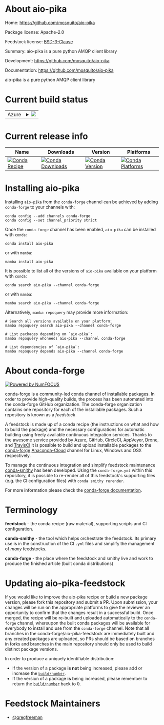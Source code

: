 About aio-pika
==============

Home: https://github.com/mosquito/aio-pika

Package license: Apache-2.0

Feedstock license: [BSD-3-Clause](https://github.com/conda-forge/aio-pika-feedstock/blob/main/LICENSE.txt)

Summary: aio-pika is a pure python AMQP client library

Development: https://github.com/mosquito/aio-pika

Documentation: https://github.com/mosquito/aio-pika

aio-pika is a pure python AMQP client library


Current build status
====================


<table>
    
  <tr>
    <td>Azure</td>
    <td>
      <details>
        <summary>
          <a href="https://dev.azure.com/conda-forge/feedstock-builds/_build/latest?definitionId=7107&branchName=main">
            <img src="https://dev.azure.com/conda-forge/feedstock-builds/_apis/build/status/aio-pika-feedstock?branchName=main">
          </a>
        </summary>
        <table>
          <thead><tr><th>Variant</th><th>Status</th></tr></thead>
          <tbody><tr>
              <td>linux_64_python3.10.____cpython</td>
              <td>
                <a href="https://dev.azure.com/conda-forge/feedstock-builds/_build/latest?definitionId=7107&branchName=main">
                  <img src="https://dev.azure.com/conda-forge/feedstock-builds/_apis/build/status/aio-pika-feedstock?branchName=main&jobName=linux&configuration=linux_64_python3.10.____cpython" alt="variant">
                </a>
              </td>
            </tr><tr>
              <td>linux_64_python3.11.____cpython</td>
              <td>
                <a href="https://dev.azure.com/conda-forge/feedstock-builds/_build/latest?definitionId=7107&branchName=main">
                  <img src="https://dev.azure.com/conda-forge/feedstock-builds/_apis/build/status/aio-pika-feedstock?branchName=main&jobName=linux&configuration=linux_64_python3.11.____cpython" alt="variant">
                </a>
              </td>
            </tr><tr>
              <td>linux_64_python3.8.____73_pypy</td>
              <td>
                <a href="https://dev.azure.com/conda-forge/feedstock-builds/_build/latest?definitionId=7107&branchName=main">
                  <img src="https://dev.azure.com/conda-forge/feedstock-builds/_apis/build/status/aio-pika-feedstock?branchName=main&jobName=linux&configuration=linux_64_python3.8.____73_pypy" alt="variant">
                </a>
              </td>
            </tr><tr>
              <td>linux_64_python3.8.____cpython</td>
              <td>
                <a href="https://dev.azure.com/conda-forge/feedstock-builds/_build/latest?definitionId=7107&branchName=main">
                  <img src="https://dev.azure.com/conda-forge/feedstock-builds/_apis/build/status/aio-pika-feedstock?branchName=main&jobName=linux&configuration=linux_64_python3.8.____cpython" alt="variant">
                </a>
              </td>
            </tr><tr>
              <td>linux_64_python3.9.____73_pypy</td>
              <td>
                <a href="https://dev.azure.com/conda-forge/feedstock-builds/_build/latest?definitionId=7107&branchName=main">
                  <img src="https://dev.azure.com/conda-forge/feedstock-builds/_apis/build/status/aio-pika-feedstock?branchName=main&jobName=linux&configuration=linux_64_python3.9.____73_pypy" alt="variant">
                </a>
              </td>
            </tr><tr>
              <td>linux_64_python3.9.____cpython</td>
              <td>
                <a href="https://dev.azure.com/conda-forge/feedstock-builds/_build/latest?definitionId=7107&branchName=main">
                  <img src="https://dev.azure.com/conda-forge/feedstock-builds/_apis/build/status/aio-pika-feedstock?branchName=main&jobName=linux&configuration=linux_64_python3.9.____cpython" alt="variant">
                </a>
              </td>
            </tr><tr>
              <td>osx_64_python3.10.____cpython</td>
              <td>
                <a href="https://dev.azure.com/conda-forge/feedstock-builds/_build/latest?definitionId=7107&branchName=main">
                  <img src="https://dev.azure.com/conda-forge/feedstock-builds/_apis/build/status/aio-pika-feedstock?branchName=main&jobName=osx&configuration=osx_64_python3.10.____cpython" alt="variant">
                </a>
              </td>
            </tr><tr>
              <td>osx_64_python3.11.____cpython</td>
              <td>
                <a href="https://dev.azure.com/conda-forge/feedstock-builds/_build/latest?definitionId=7107&branchName=main">
                  <img src="https://dev.azure.com/conda-forge/feedstock-builds/_apis/build/status/aio-pika-feedstock?branchName=main&jobName=osx&configuration=osx_64_python3.11.____cpython" alt="variant">
                </a>
              </td>
            </tr><tr>
              <td>osx_64_python3.8.____73_pypy</td>
              <td>
                <a href="https://dev.azure.com/conda-forge/feedstock-builds/_build/latest?definitionId=7107&branchName=main">
                  <img src="https://dev.azure.com/conda-forge/feedstock-builds/_apis/build/status/aio-pika-feedstock?branchName=main&jobName=osx&configuration=osx_64_python3.8.____73_pypy" alt="variant">
                </a>
              </td>
            </tr><tr>
              <td>osx_64_python3.8.____cpython</td>
              <td>
                <a href="https://dev.azure.com/conda-forge/feedstock-builds/_build/latest?definitionId=7107&branchName=main">
                  <img src="https://dev.azure.com/conda-forge/feedstock-builds/_apis/build/status/aio-pika-feedstock?branchName=main&jobName=osx&configuration=osx_64_python3.8.____cpython" alt="variant">
                </a>
              </td>
            </tr><tr>
              <td>osx_64_python3.9.____73_pypy</td>
              <td>
                <a href="https://dev.azure.com/conda-forge/feedstock-builds/_build/latest?definitionId=7107&branchName=main">
                  <img src="https://dev.azure.com/conda-forge/feedstock-builds/_apis/build/status/aio-pika-feedstock?branchName=main&jobName=osx&configuration=osx_64_python3.9.____73_pypy" alt="variant">
                </a>
              </td>
            </tr><tr>
              <td>osx_64_python3.9.____cpython</td>
              <td>
                <a href="https://dev.azure.com/conda-forge/feedstock-builds/_build/latest?definitionId=7107&branchName=main">
                  <img src="https://dev.azure.com/conda-forge/feedstock-builds/_apis/build/status/aio-pika-feedstock?branchName=main&jobName=osx&configuration=osx_64_python3.9.____cpython" alt="variant">
                </a>
              </td>
            </tr><tr>
              <td>win_64_python3.10.____cpython</td>
              <td>
                <a href="https://dev.azure.com/conda-forge/feedstock-builds/_build/latest?definitionId=7107&branchName=main">
                  <img src="https://dev.azure.com/conda-forge/feedstock-builds/_apis/build/status/aio-pika-feedstock?branchName=main&jobName=win&configuration=win_64_python3.10.____cpython" alt="variant">
                </a>
              </td>
            </tr><tr>
              <td>win_64_python3.11.____cpython</td>
              <td>
                <a href="https://dev.azure.com/conda-forge/feedstock-builds/_build/latest?definitionId=7107&branchName=main">
                  <img src="https://dev.azure.com/conda-forge/feedstock-builds/_apis/build/status/aio-pika-feedstock?branchName=main&jobName=win&configuration=win_64_python3.11.____cpython" alt="variant">
                </a>
              </td>
            </tr><tr>
              <td>win_64_python3.8.____73_pypy</td>
              <td>
                <a href="https://dev.azure.com/conda-forge/feedstock-builds/_build/latest?definitionId=7107&branchName=main">
                  <img src="https://dev.azure.com/conda-forge/feedstock-builds/_apis/build/status/aio-pika-feedstock?branchName=main&jobName=win&configuration=win_64_python3.8.____73_pypy" alt="variant">
                </a>
              </td>
            </tr><tr>
              <td>win_64_python3.8.____cpython</td>
              <td>
                <a href="https://dev.azure.com/conda-forge/feedstock-builds/_build/latest?definitionId=7107&branchName=main">
                  <img src="https://dev.azure.com/conda-forge/feedstock-builds/_apis/build/status/aio-pika-feedstock?branchName=main&jobName=win&configuration=win_64_python3.8.____cpython" alt="variant">
                </a>
              </td>
            </tr><tr>
              <td>win_64_python3.9.____73_pypy</td>
              <td>
                <a href="https://dev.azure.com/conda-forge/feedstock-builds/_build/latest?definitionId=7107&branchName=main">
                  <img src="https://dev.azure.com/conda-forge/feedstock-builds/_apis/build/status/aio-pika-feedstock?branchName=main&jobName=win&configuration=win_64_python3.9.____73_pypy" alt="variant">
                </a>
              </td>
            </tr><tr>
              <td>win_64_python3.9.____cpython</td>
              <td>
                <a href="https://dev.azure.com/conda-forge/feedstock-builds/_build/latest?definitionId=7107&branchName=main">
                  <img src="https://dev.azure.com/conda-forge/feedstock-builds/_apis/build/status/aio-pika-feedstock?branchName=main&jobName=win&configuration=win_64_python3.9.____cpython" alt="variant">
                </a>
              </td>
            </tr>
          </tbody>
        </table>
      </details>
    </td>
  </tr>
</table>

Current release info
====================

| Name | Downloads | Version | Platforms |
| --- | --- | --- | --- |
| [![Conda Recipe](https://img.shields.io/badge/recipe-aio--pika-green.svg)](https://anaconda.org/conda-forge/aio-pika) | [![Conda Downloads](https://img.shields.io/conda/dn/conda-forge/aio-pika.svg)](https://anaconda.org/conda-forge/aio-pika) | [![Conda Version](https://img.shields.io/conda/vn/conda-forge/aio-pika.svg)](https://anaconda.org/conda-forge/aio-pika) | [![Conda Platforms](https://img.shields.io/conda/pn/conda-forge/aio-pika.svg)](https://anaconda.org/conda-forge/aio-pika) |

Installing aio-pika
===================

Installing `aio-pika` from the `conda-forge` channel can be achieved by adding `conda-forge` to your channels with:

```
conda config --add channels conda-forge
conda config --set channel_priority strict
```

Once the `conda-forge` channel has been enabled, `aio-pika` can be installed with `conda`:

```
conda install aio-pika
```

or with `mamba`:

```
mamba install aio-pika
```

It is possible to list all of the versions of `aio-pika` available on your platform with `conda`:

```
conda search aio-pika --channel conda-forge
```

or with `mamba`:

```
mamba search aio-pika --channel conda-forge
```

Alternatively, `mamba repoquery` may provide more information:

```
# Search all versions available on your platform:
mamba repoquery search aio-pika --channel conda-forge

# List packages depending on `aio-pika`:
mamba repoquery whoneeds aio-pika --channel conda-forge

# List dependencies of `aio-pika`:
mamba repoquery depends aio-pika --channel conda-forge
```


About conda-forge
=================

[![Powered by
NumFOCUS](https://img.shields.io/badge/powered%20by-NumFOCUS-orange.svg?style=flat&colorA=E1523D&colorB=007D8A)](https://numfocus.org)

conda-forge is a community-led conda channel of installable packages.
In order to provide high-quality builds, the process has been automated into the
conda-forge GitHub organization. The conda-forge organization contains one repository
for each of the installable packages. Such a repository is known as a *feedstock*.

A feedstock is made up of a conda recipe (the instructions on what and how to build
the package) and the necessary configurations for automatic building using freely
available continuous integration services. Thanks to the awesome service provided by
[Azure](https://azure.microsoft.com/en-us/services/devops/), [GitHub](https://github.com/),
[CircleCI](https://circleci.com/), [AppVeyor](https://www.appveyor.com/),
[Drone](https://cloud.drone.io/welcome), and [TravisCI](https://travis-ci.com/)
it is possible to build and upload installable packages to the
[conda-forge](https://anaconda.org/conda-forge) [Anaconda-Cloud](https://anaconda.org/)
channel for Linux, Windows and OSX respectively.

To manage the continuous integration and simplify feedstock maintenance
[conda-smithy](https://github.com/conda-forge/conda-smithy) has been developed.
Using the ``conda-forge.yml`` within this repository, it is possible to re-render all of
this feedstock's supporting files (e.g. the CI configuration files) with ``conda smithy rerender``.

For more information please check the [conda-forge documentation](https://conda-forge.org/docs/).

Terminology
===========

**feedstock** - the conda recipe (raw material), supporting scripts and CI configuration.

**conda-smithy** - the tool which helps orchestrate the feedstock.
                   Its primary use is in the construction of the CI ``.yml`` files
                   and simplify the management of *many* feedstocks.

**conda-forge** - the place where the feedstock and smithy live and work to
                  produce the finished article (built conda distributions)


Updating aio-pika-feedstock
===========================

If you would like to improve the aio-pika recipe or build a new
package version, please fork this repository and submit a PR. Upon submission,
your changes will be run on the appropriate platforms to give the reviewer an
opportunity to confirm that the changes result in a successful build. Once
merged, the recipe will be re-built and uploaded automatically to the
`conda-forge` channel, whereupon the built conda packages will be available for
everybody to install and use from the `conda-forge` channel.
Note that all branches in the conda-forge/aio-pika-feedstock are
immediately built and any created packages are uploaded, so PRs should be based
on branches in forks and branches in the main repository should only be used to
build distinct package versions.

In order to produce a uniquely identifiable distribution:
 * If the version of a package **is not** being increased, please add or increase
   the [``build/number``](https://docs.conda.io/projects/conda-build/en/latest/resources/define-metadata.html#build-number-and-string).
 * If the version of a package **is** being increased, please remember to return
   the [``build/number``](https://docs.conda.io/projects/conda-build/en/latest/resources/define-metadata.html#build-number-and-string)
   back to 0.

Feedstock Maintainers
=====================

* [@gregfreeman](https://github.com/gregfreeman/)

